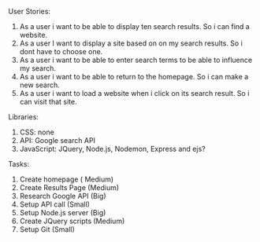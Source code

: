 User Stories:
1. As a user i want to be able to display ten search results. So i can find a website.
2. As a user I want to display a site based on on my search results. So i dont have to choose one.
3. As a user i want to be able to enter search terms to be able to influence my search.
4. As a user i want to be able to return to the homepage. So i can make a new search.
5. As a user i want to load a website when i click on its search result. So i can visit that site.

Libraries:
1. CSS: none
2. API: Google search API
3. JavaScript: JQuery, Node.js, Nodemon, Express and ejs?

Tasks:
1. Create homepage ( Medium)
2. Create Results Page (Medium)
3. Research Google API (Big)
4. Setup API call (Small)
5. Setup Node.js server (Big)
6. Create JQuery scripts (Medium)
7. Setup Git (Small)